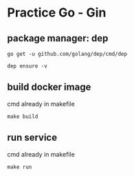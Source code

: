 # Practice Go - Gin


## package manager: dep

`go get -u github.com/golang/dep/cmd/dep`

`dep ensure -v`

## build docker image

cmd already in makefile

`make build`

## run service

cmd already in makefile

`make run`

